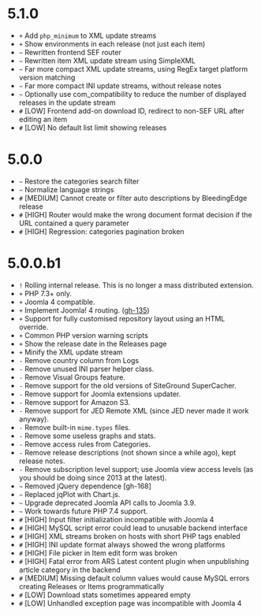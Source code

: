 # 5.1.0

* `+` Add `php_minimum` to XML update streams
* `+` Show environments in each release (not just each item)
* `~` Rewritten frontend SEF router
* `~` Rewritten item XML update stream using SimpleXML
* `~` Far more compact XML update streams, using RegEx target platform version matching
* `~` Far more compact INI update streams, without release notes
* `~` Optionally use com_compatibility to reduce the number of displayed releases in the update stream
* `#` [LOW] Frontend add-on download ID, redirect to non-SEF URL after editing an item
* `#` [LOW] No default list limit showing releases 

# 5.0.0

* `~` Restore the categories search filter
* `~` Normalize language strings
* `#` [MEDIUM] Cannot create or filter auto descriptions by BleedingEdge release 
* `#` [HIGH] Router would make the wrong document format decision if the URL contained a query parameter 
* `#` [HIGH] Regression: categories pagination broken 

# 5.0.0.b1

* `!`️ Rolling internal release. This is no longer a mass distributed extension.
* `+` PHP 7.3+ only. 
* `+` Joomla 4 compatible. 
* `+` Implement Joomla! 4 routing. ([gh-135](https://github.com/akeeba/release-system/issues/135))
* `+` Support for fully customised repository layout using an HTML override. 
* `+` Common PHP version warning scripts 
* `+` Show the release date in the Releases page 
* `+` Minify the XML update stream 
* `-` Remove country column from Logs
* `-` Remove unused INI parser helper class.
* `-` Remove Visual Groups feature.
* `-` Remove support for the old versions of SiteGround SuperCacher.
* `-` Remove support for Joomla extensions updater.
* `-` Remove support for Amazon S3.
* `-` Remove support for JED Remote XML (since JED never made it work anyway).
* `-` Remove built-in `mime.types` files.
* `-` Remove some useless graphs and stats.
* `-` Remove access rules from Categories.
* `-` Remove release descriptions (not shown since a while ago), kept release notes.
* `-` Remove subscription level support; use Joomla view access levels (as you should be doing since 2013 at the latest).
* `~` Removed jQuery dependence [gh-168]
* `~` Replaced jqPlot with Chart.js.
* `~` Upgrade deprecated Joomla API calls to Joomla 3.9.
* `~` Work towards future PHP 7.4 support.
* `#` [HIGH] Input filter initialization incompatible with Joomla 4
* `#` [HIGH] MySQL script error could lead to unusable backend interface
* `#` [HIGH] XML streams broken on hosts with short PHP tags enabled
* `#` [HIGH] INI update format always showed the wrong platforms
* `#` [HIGH] File picker in Item edit form was broken 
* `#` [HIGH] Fatal error from ARS Latest content plugin when unpublishing article category in the backend 
* `#` [MEDIUM] Missing default column values would cause MySQL errors creating Releases or Items programmatically
* `#` [LOW] Download stats sometimes appeared empty
* `#` [LOW] Unhandled exception page was incompatible with Joomla 4